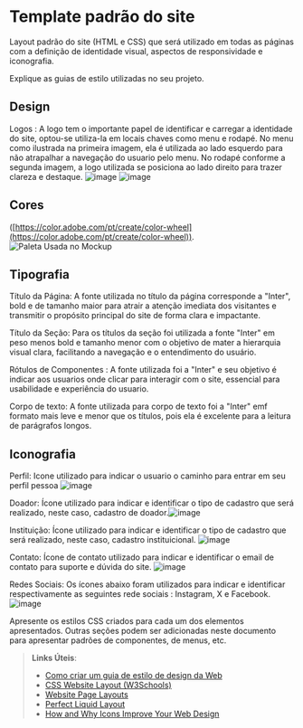# Template padrão do site

Layout padrão do site (HTML e CSS) que será utilizado em todas as páginas com a definição de identidade visual, aspectos de responsividade e iconografia.

Explique as guias de estilo utilizadas no seu projeto.

## Design

Logos : A logo tem o importante papel de identificar e carregar a identidade do site, optou-se utiliza-la em locais chaves como menu e rodapé. No menu como ilustrada na primeira imagem, ela é utilizada ao lado esquerdo para não atrapalhar a navegação do usuario pelo menu. No rodapé conforme a segunda imagem, a logo utilizada se posiciona ao lado direito para trazer clareza e destaque. 
![image](https://github.com/user-attachments/assets/25b7333e-5449-4fd0-b8cf-d58f9c533195)
![image](https://github.com/user-attachments/assets/c7e358ee-5ab4-472f-a52d-b4010c8cc7bc)


## Cores

([https://color.adobe.com/pt/create/color-wheel](https://color.adobe.com/pt/create/color-wheel)).
![Paleta Usada no Mockup](https://github.com/user-attachments/assets/e1498bbf-9f8d-41e7-88fe-7e4cfa028312)


## Tipografia

Título da Página: A fonte utilizada no título da página corresponde a "Inter", bold e de tamanho maior para atrair a atenção imediata dos visitantes e transmitir o propósito principal do site de forma clara e impactante. 

Título da Seção: Para os títulos da seção foi utilizada a fonte "Inter"  em peso menos  bold e tamanho menor com o objetivo de mater a hierarquia visual clara, facilitando a navegação e o entendimento do usuário. 

Rótulos de Componentes : A fonte utilizada foi a "Inter" e seu objetivo é indicar aos usuarios onde clicar para interagir com o site, essencial para usabilidade e experiência do usuario.

Corpo de texto: A fonte utilizada para corpo de texto foi a "Inter" emf formato mais leve e menor que os títulos, pois ela é excelente para a leitura de parágrafos longos. 

## Iconografia

Perfil: Icone utilizado para indicar o usuario o caminho para entrar em seu perfil pessoa ![image](https://github.com/user-attachments/assets/6d3be85b-c53b-4641-a9aa-b763b497f149)

Doador: Ícone utilizado para indicar e identificar o tipo de cadastro que será realizado, neste caso, cadastro de doador.![image](https://github.com/user-attachments/assets/81cb4f2f-5a6d-4c5f-a12b-768178a23a6d)

Instituição: Ícone utilizado para indicar e identificar o tipo de cadastro que será realizado, neste caso, cadastro instituicional.  ![image](https://github.com/user-attachments/assets/874d1f25-475f-4b78-ad1d-6554ecc06086)

Contato: Ícone de contato utilizado para indicar e identificar o email de contato para suporte e dúvida do site. 
![image](https://github.com/user-attachments/assets/a70064d1-bd1e-4df5-80ef-4c3dfc7dc804)

Redes Sociais: Os ícones abaixo foram utilizados para indicar e identificar respectivamente as seguintes rede sociais : Instagram, X e Facebook. 
![image](https://github.com/user-attachments/assets/ab73e97c-367a-4b4e-b6a0-11aedefc5f53)


Apresente os estilos CSS criados para cada um dos elementos apresentados.
Outras seções podem ser adicionadas neste documento para apresentar padrões de componentes, de menus, etc.


> **Links Úteis**:
>
> -  [Como criar um guia de estilo de design da Web](https://edrodrigues.com.br/blog/como-criar-um-guia-de-estilo-de-design-da-web/#)
> - [CSS Website Layout (W3Schools)](https://www.w3schools.com/css/css_website_layout.asp)
> - [Website Page Layouts](http://www.cellbiol.com/bioinformatics_web_development/chapter-3-your-first-web-page-learning-html-and-css/website-page-layouts/)
> - [Perfect Liquid Layout](https://matthewjamestaylor.com/perfect-liquid-layouts)
> - [How and Why Icons Improve Your Web Design](https://usabilla.com/blog/how-and-why-icons-improve-you-web-design/)
